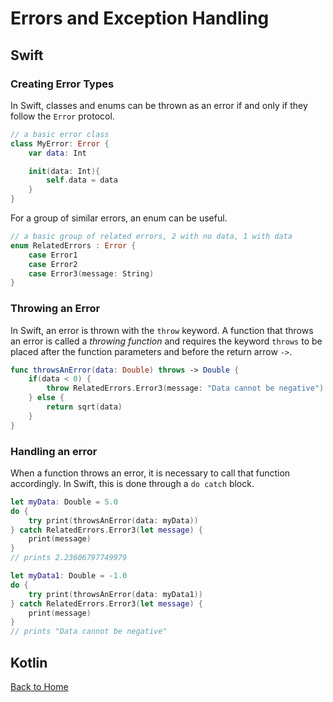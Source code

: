# Errors and Exception Handling
## Swift
### Creating Error Types
In Swift, classes and enums can be thrown as an error if and only if they follow the `Error` protocol.
```Swift
// a basic error class
class MyError: Error {
    var data: Int

    init(data: Int){
        self.data = data
    }
}
```

For a group of similar errors, an enum can be useful.
```Swift
// a basic group of related errors, 2 with no data, 1 with data
enum RelatedErrors : Error {
    case Error1
    case Error2
    case Error3(message: String)
}
```

### Throwing an Error
In Swift, an error is thrown with the `throw` keyword. A function that throws an error is called a *throwing function* and requires the keyword `throws` to be placed after the function parameters and before the return arrow `->`.

```Swift
func throwsAnError(data: Double) throws -> Double {
    if(data < 0) {
        throw RelatedErrors.Error3(message: "Data cannot be negative")
    } else {
        return sqrt(data)
    }
}
```

### Handling an error
When a function throws an error, it is necessary to call that function accordingly. In Swift, this is done through a `do catch` block.
```Swift
let myData: Double = 5.0
do {
    try print(throwsAnError(data: myData))
} catch RelatedErrors.Error3(let message) {
    print(message)
}
// prints 2.23606797749979

let myData1: Double = -1.0
do {
    try print(throwsAnError(data: myData1))
} catch RelatedErrors.Error3(let message) {
    print(message)
}
// prints "Data cannot be negative"
```
## Kotlin
[Back to Home](../README.md)
